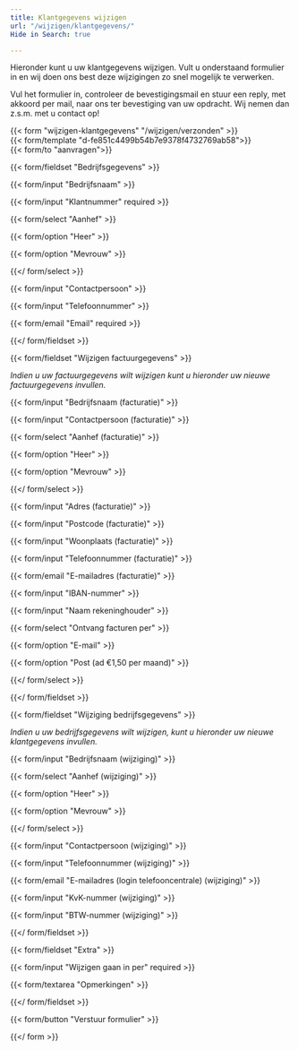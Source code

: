 ```yaml
---
title: Klantgegevens wijzigen
url: "/wijzigen/klantgegevens/"
Hide in Search: true

---
```

Hieronder kunt u uw klantgegevens wijzigen. Vult u onderstaand formulier in en wij doen ons best deze wijzigingen zo snel mogelijk te verwerken.

Vul het formulier in, controleer de bevestigingsmail en stuur een reply, met akkoord per mail, naar ons ter bevestiging van uw opdracht. Wij nemen dan z.s.m. met u contact op!

{{< form "wijzigen-klantgegevens" "/wijzigen/verzonden" >}}  
{{< form/template "d-fe851c4499b54b7e9378f4732769ab58">}}  
{{< form/to "aanvragen">}}

{{< form/fieldset "Bedrijfsgegevens" >}}

{{< form/input "Bedrijfsnaam" >}}

{{< form/input "Klantnummer" required >}}

{{< form/select "Aanhef" >}}

{{< form/option "Heer" >}}

{{< form/option "Mevrouw" >}}

{{</ form/select >}}

{{< form/input "Contactpersoon" >}}

{{< form/input "Telefoonnummer" >}}

{{< form/email "Email" required >}}

{{</ form/fieldset >}}

{{< form/fieldset "Wijzigen factuurgegevens" >}}

_Indien u uw factuurgegevens wilt wijzigen kunt u hieronder uw nieuwe factuurgegevens invullen._

{{< form/input "Bedrijfsnaam (facturatie)" >}}

{{< form/input "Contactpersoon (facturatie)" >}}

{{< form/select "Aanhef (facturatie)" >}}

{{< form/option "Heer" >}}

{{< form/option "Mevrouw" >}}

{{</ form/select >}}

{{< form/input "Adres (facturatie)" >}}

{{< form/input "Postcode (facturatie)" >}}

{{< form/input "Woonplaats (facturatie)" >}}

{{< form/input "Telefoonnummer (facturatie)" >}}

{{< form/email "E-mailadres (facturatie)" >}}

{{< form/input "IBAN-nummer" >}}

{{< form/input "Naam rekeninghouder" >}}

{{< form/select "Ontvang facturen per" >}}

{{< form/option "E-mail" >}}

{{< form/option "Post (ad €1,50 per maand)" >}}

{{</ form/select >}}

{{</ form/fieldset >}}

{{< form/fieldset "Wijziging bedrijfsgegevens" >}}

_Indien u uw bedrijfsgegevens wilt wijzigen, kunt u hieronder uw nieuwe klantgegevens invullen._

{{< form/input "Bedrijfsnaam (wijziging)" >}}

{{< form/select "Aanhef (wijziging)" >}}

{{< form/option "Heer" >}}

{{< form/option "Mevrouw" >}}

{{</ form/select >}}

{{< form/input "Contactpersoon (wijziging)" >}}

{{< form/input "Telefoonnummer (wijziging)" >}}

{{< form/email "E-mailadres (login telefooncentrale) (wijziging)" >}}

{{< form/input "KvK-nummer (wijziging)" >}}

{{< form/input "BTW-nummer (wijziging)" >}}

{{</ form/fieldset >}}

{{< form/fieldset "Extra" >}}

{{< form/input "Wijzigen gaan in per" required >}}

{{< form/textarea "Opmerkingen" >}}

{{</ form/fieldset >}}

{{< form/button "Verstuur formulier" >}}

{{</ form >}}